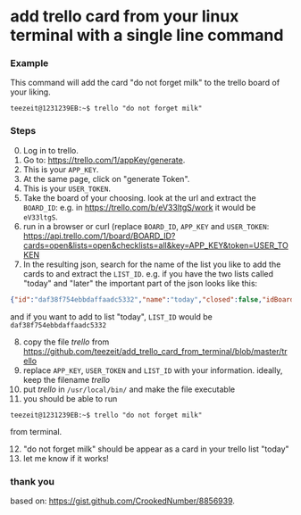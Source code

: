 # add trello card from your linux terminal with a single line command
### Example
This command will add the card "do not forget milk" to the trello board of your liking.
```console
teezeit@1231239EB:~$ trello "do not forget milk"
```

### Steps

0. Log in to trello.
1. Go to: https://trello.com/1/appKey/generate.
2. This is your `APP_KEY`.
3. At the same page, click on "generate Token".
4. This is your `USER_TOKEN`.
5. Take the board of your choosing. look at the url and extract the `BOARD_ID`:
  e.g. in https://trello.com/b/eV33ltgS/work it would be `eV33ltgS`.
6. run in a browser or curl (replace `BOARD_ID`, `APP_KEY` and `USER_TOKEN`: https://api.trello.com/1/board/BOARD_ID?cards=open&lists=open&checklists=all&key=APP_KEY&token=USER_TOKEN
7. In the resulting json, search for the name of the list you like to add the cards to and extract the `LIST_ID`.
  e.g. if you have the two lists called "today" and "later" the important part of the json looks like this:
  ```json
  {"id":"daf38f754ebbdaffaadc5332","name":"today","closed":false,"idBoard":"533334efb72ae5e34342d","pos":131271,"subscribed":false},{"id":"53dadffa5594a1cf68f8959ae2","name":"later","closed":false,"idBoard":"333f74efb72ae5e3ae3434","pos":126607,"subscribed":false}
  ```
  and if you want to add to list "today", `LIST_ID` would be `daf38f754ebbdaffaadc5332`
  
8. copy the file *trello* from https://github.com/teezeit/add_trello_card_from_terminal/blob/master/trello
9. replace `APP_KEY`, `USER_TOKEN` and `LIST_ID` with your information. ideally, keep the filename *trello*
10. put *trello* in `/usr/local/bin/` and make the file executable
11. you should be able to run
  ```console
  teezeit@1231239EB:~$ trello "do not forget milk"
  ```
  from terminal.
 
12. "do not forget milk" should be appear as a card in your trello list "today"
13. let me know if it works!




### thank you
based on: https://gist.github.com/CrookedNumber/8856939.
